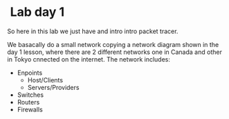 #  Lab day 1

So here in this lab we just have and intro intro packet tracer.

We basacally do a small network copying a network diagram shown in the day 1 lesson, where there are
2 different networks one in Canada and other in Tokyo cnnected on the internet. The network includes:

- Enpoints
  - Host/Clients
  - Servers/Providers
- Switches
- Routers
- Firewalls
